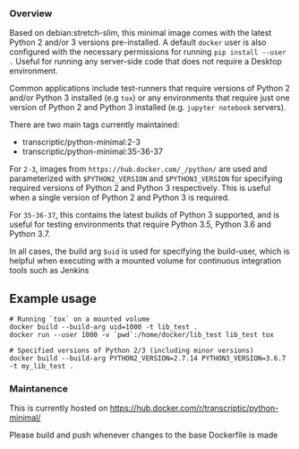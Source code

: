 ### Overview
Based on debian:stretch-slim, this minimal image comes with the latest Python 2 and/or 3 versions pre-installed. A default `docker` user is also configured with the necessary permissions for running `pip install --user .`
Useful for running any server-side code that does not require a Desktop environment. 

Common applications include test-runners that require versions of Python 2 and/or Python 3 installed (e.g `tox`) or any environments that require just one version of Python 2 and Python 3 installed (e.g. `jupyter notebook` servers).

There are two main tags currently maintained:
- transcriptic/python-minimal:2-3
- transcriptic/python-minimal:35-36-37

For `2-3`, images from `https://hub.docker.com/_/python/` are used and parameterized with `$PYTHON2_VERSION` and `$PYTHON3_VERSION` for specifying required versions of Python 2 and Python 3 respectively. This is useful when a single version of Python 2 and Python 3 is required.

For `35-36-37`, this contains the latest builds of Python 3 supported, and is useful for testing environments that require Python 3.5, Python 3.6 and Python 3.7.


In all cases, the build arg `$uid` is used for specifying the build-user, which is helpful when executing with a mounted volume for continuous integration tools such as Jenkins

## Example usage
```
# Running `tox` on a mounted volume
docker build --build-arg uid=1000 -t lib_test .
docker run --user 1000 -v `pwd`:/home/docker/lib_test lib_test tox

# Specified versions of Python 2/3 (including minor versions)
docker build --build-arg PYTHON2_VERSION=2.7.14 PYTHON3_VERSION=3.6.7 -t my_lib_test .
```

### Maintanence

This is currently hosted on https://hub.docker.com/r/transcriptic/python-minimal/

Please build and push whenever changes to the base Dockerfile is made

